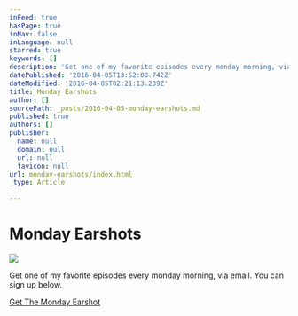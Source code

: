 ```yaml
---
inFeed: true
hasPage: true
inNav: false
inLanguage: null
starred: true
keywords: []
description: 'Get one of my favorite episodes every monday morning, via email. You can sign up below.'
datePublished: '2016-04-05T13:52:08.742Z'
dateModified: '2016-04-05T02:21:13.239Z'
title: Monday Earshots
author: []
sourcePath: _posts/2016-04-05-monday-earshots.md
published: true
authors: []
publisher:
  name: null
  domain: null
  url: null
  favicon: null
url: monday-earshots/index.html
_type: Article

---
```

# Monday Earshots
![](https://the-grid-user-content.s3-us-west-2.amazonaws.com/64abc1ed-414f-4339-8a69-6c28fdc35dff.jpg)

Get one of my favorite episodes every monday morning, via email. You can sign up below.

[Get The Monday Earshot][0]

[0]: https://tinyletter.com/Earshot
